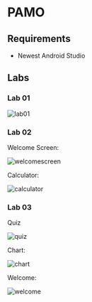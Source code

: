 # PAMO

## Requirements
- Newest Android Studio

## Labs
### Lab 01
![lab01](https://github.com/mateuszpmroz/PAMO/blob/master/lab1/lab01.PNG)

### Lab 02
Welcome Screen:


![welcomescreen](https://github.com/mateuszpmroz/PAMO/blob/master/lab2/lab2_welcome_screen.PNG)

Calculator: 


![calculator](https://github.com/mateuszpmroz/PAMO/blob/master/lab2/lab2.PNG)


### Lab 03

Quiz

![quiz](https://github.com/mateuszpmroz/PAMO/blob/master/lab3/lab3_quiz.PNG)

Chart: 

![chart](https://github.com/mateuszpmroz/PAMO/blob/master/lab3/lab3_chart.PNG)

Welcome:

![welcome](https://github.com/mateuszpmroz/PAMO/blob/master/lab3/lab3_choose.PNG)
